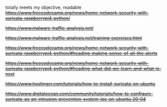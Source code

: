 
totally meets my objective, readable
~~https://www.freecodecamp.org/news/home-network-security-with-suricata-raspberrypi4-python/~~

~~https://www.malware-traffic-analysis.net/~~

~~https://www.malware-traffic-analysis.net/training-exercises.html~~

~~https://www.freecodecamp.org/news/home-network-security-with-suricata-raspberrypi4-python/#heading-making-sense-of-all-the-alerts~~

~~https://www.freecodecamp.org/news/home-network-security-with-suricata-raspberrypi4-python/#heading-what-did-we-learn-and-what-is-next~~

~~https://www.hostinger.com/tutorials/how-to-install-suricata-on-ubuntu~~

~~https://www.digitalocean.com/community/tutorials/how-to-configure-suricata-as-an-intrusion-prevention-system-ips-on-ubuntu-20-04~~

